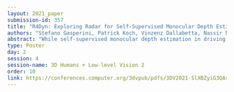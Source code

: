 ```yaml
---
layout: 2021_paper
submission-id: 357
title: "R4Dyn: Exploring Radar for Self-Supervised Monocular Depth Estimation of Dynamic Scenes"
authors: "Stefano Gasperini, Patrick Koch, Vinzenz Dallabetta, Nassir Navab, Benjamin Busam and Federico Tombari"
abstract: "While self-supervised monocular depth estimation in driving scenarios has achieved comparable performance to supervised approaches, violations of the static world assumption can still lead to erroneous depth predictions of traffic participants, posing a potential safety issue. In this paper, we present R4Dyn, a novel set of techniques to use cost-efficient radar data on top of a self-supervised depth estimation framework. In particular, we show how radar can be used during training as weak supervision signal, as well as an extra input to enhance the estimation robustness at inference time. Since automotive radars are readily available, this allows to collect training data from a variety of existing vehicles. Moreover, by filtering and expanding the signal to make it compatible with learning-based approaches, we address radar inherent issues, such as noise and sparsity. With R4Dyn we are able to overcome a major limitation of self-supervised depth estimation, i.e. the prediction of traffic participants. We substantially improve the estimation on dynamic objects, such as cars by 37% on the challenging nuScenes dataset, hence demonstrating that radar is a valuable additional sensor for monocular depth estimation in autonomous vehicles. Additionally, we plan on making the code publicly available."
type: Poster
day: 2
session: 4
session-name: 3D Humans + Low-level Vision 2
order: 10
link: https://conferences.computer.org/3dvpub/pdfs/3DV2021-5lXBZyiG3QAsRBKXHIjqU8/268800a751/268800a751.pdf
---
```

